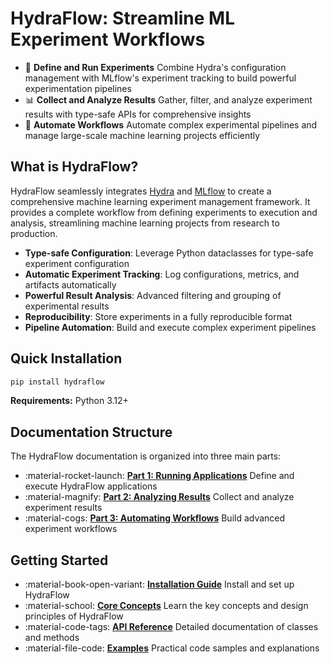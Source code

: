 # HydraFlow: Streamline ML Experiment Workflows

<div class="grid cards" markdown>

- 🚀 **Define and Run Experiments**
  Combine Hydra's configuration management with MLflow's experiment
  tracking to build powerful experimentation pipelines
- 📊 **Collect and Analyze Results**
  Gather, filter, and analyze experiment results with type-safe APIs
  for comprehensive insights
- 🔄 **Automate Workflows**
  Automate complex experimental pipelines and manage large-scale
  machine learning projects efficiently

</div>

## What is HydraFlow?

HydraFlow seamlessly integrates [Hydra](https://hydra.cc/) and
[MLflow](https://mlflow.org/) to create a comprehensive machine learning
experiment management framework. It provides a complete workflow from defining
experiments to execution and analysis, streamlining machine learning projects
from research to production.

- **Type-safe Configuration**: Leverage Python dataclasses for type-safe
  experiment configuration
- **Automatic Experiment Tracking**: Log configurations, metrics, and
  artifacts automatically
- **Powerful Result Analysis**: Advanced filtering and grouping of experimental
  results
- **Reproducibility**: Store experiments in a fully reproducible format
- **Pipeline Automation**: Build and execute complex experiment pipelines

## Quick Installation

```bash
pip install hydraflow
```

**Requirements:** Python 3.12+

## Documentation Structure

The HydraFlow documentation is organized into three main parts:

<div class="grid cards" markdown>

- :material-rocket-launch: [**Part 1: Running Applications**](part1-applications/index.md)
  Define and execute HydraFlow applications
- :material-magnify: [**Part 2: Analyzing Results**](part2-analysis/index.md)
  Collect and analyze experiment results
- :material-cogs: [**Part 3: Automating Workflows**](part3-advanced/index.md)
  Build advanced experiment workflows

</div>

## Getting Started

<div class="grid cards" markdown>

- :material-book-open-variant: [**Installation Guide**](getting-started/installation.md)
  Install and set up HydraFlow
- :material-school: [**Core Concepts**](getting-started/concepts.md)
  Learn the key concepts and design principles of HydraFlow
- :material-code-tags: [**API Reference**](api/index.md)
  Detailed documentation of classes and methods
- :material-file-code: [**Examples**](examples/index.md)
  Practical code samples and explanations

</div>